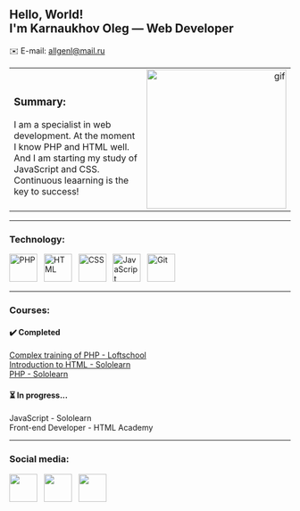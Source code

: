 ## Hello, World!<br>I'm Karnaukhov Oleg — Web Developer
✉️ E-mail: allgenl@mail.ru
<table width='100%' border='0px'><tr>
  <td width='50%'>
    <h3>Summary:</h3>
I am a specialist in web development. At the moment I know PHP and HTML well. And I am starting my study of JavaScript and CSS. Continuous leaarning is the key to success!
  </td>
  <td width='50%' align='right'>
    <img src='https://media.giphy.com/media/v1.Y2lkPTc5MGI3NjExYTRkNWIxNGUxOTE3NDZiNzNhMzYzMjQxYmZhMmIzZjNlNzA3NDdiOSZlcD12MV9pbnRlcm5hbF9naWZzX2dpZklkJmN0PWc/xUA7bdpLxQhsSQdyog/giphy.gif' height='250px' alt='gif'>
  </td>
  </tr>
</table>
<hr>
<h3> Technology:</h3>
<div>
  <img src='https://www.php.net/images/logos/new-php-logo.svg' alt='PHP' height='50px'>&nbsp&nbsp
  <img src='https://upload.wikimedia.org/wikipedia/commons/3/38/HTML5_Badge.svg' alt='HTML' height='50px'>&nbsp&nbsp
  <img src='https://upload.wikimedia.org/wikipedia/commons/thumb/6/62/CSS3_logo.svg/1200px-CSS3_logo.svg.png' alt='CSS' height='50px'>&nbsp&nbsp
  <img src='https://upload.wikimedia.org/wikipedia/commons/6/6a/JavaScript-logo.png' alt='JavaScript' height='50px'>&nbsp&nbsp
  <img src='https://git-scm.com/images/logos/downloads/Git-Icon-1788C.svg' alt='Git' height='50px'>&nbsp&nbsp
</div>

---
### Courses:
#### ✔️ Completed 
<a href='https://loftschool.com/diploma/YC1676991430/ru/pdf' target='_blank'>Complex training of PHP - Loftschool</a><br>
<a href='https://api2.sololearn.com/v2/certificates/CC-GPIGGQK0/image/jpg' target='_blank'>Introduction to HTML - Sololearn</a><br>
<a href='https://www.sololearn.com/certificates/CT-5IDT6QTG' target='_blank'>PHP - Sololearn</a><br>
#### ⏳ In progress...
JavaScript - Sololearn<br>
Front-end Developer - HTML Academy

---
### Social media:

<p align="left">
</a> <a href="http://www.instagram.com/allgenl" target="_blank" rel="noreferrer"><img src="https://raw.githubusercontent.com/danielcranney/readme-generator/main/public/icons/socials/instagram.svg" width="50" height="50" /></a>&nbsp&nbsp
<a href="http://vk.com/allgenl" target="_blank" rel="noreferrer"><img src="https://upload.wikimedia.org/wikipedia/commons/2/21/VK.com-logo.svg" width="50" height="50" /></a>&nbsp&nbsp
<a href="https://t.me/allgenl" target="_blank" rel="noreferrer"><img src="https://upload.wikimedia.org/wikipedia/commons/8/82/Telegram_logo.svg" width="50" height="50" /></a>
</p>
